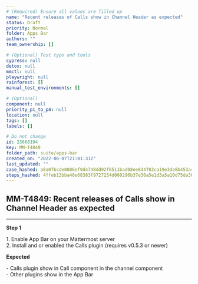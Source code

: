 ```yaml
---
# (Required) Ensure all values are filled up
name: "Recent releases of Calls show in Channel Header as expected"
status: Draft
priority: Normal
folder: Apps Bar
authors: ""
team_ownership: []

# (Optional) Test type and tools
cypress: null
detox: null
mmctl: null
playwright: null
rainforest: []
manual_test_environments: []

# (Optional)
component: null
priority_p1_to_p4: null
location: null
tags: []
labels: []

# Do not change
id: 23668194
key: MM-T4849
folder_path: suite/apps-bar
created_on: "2022-06-07T21:01:31Z"
last_updated: ""
case_hashed: a8a07bcde0086ef9d4748dd92f6511bad08ee8d4783ca19e3de8b453a46f8f0e858caa63f452bba4816f5265e8bc9d08
steps_hashed: 4ffeb13bba40e68383f9727254d060296b37e36a5e1d3a5a10d75da30db7e84a4b07be27963f4dd4425edfe5ecd19752
---
```


## MM-T4849: Recent releases of Calls show in Channel Header as expected

---

**Step 1**

1\. Enable App Bar on your Mattermost server\
2\. Install and or enabled the Calls plugin (requires v0.5.3 or newer)

**Expected**

\- Calls plugin show in Call component in the channel component\
\- Other plugins show in the App Bar
